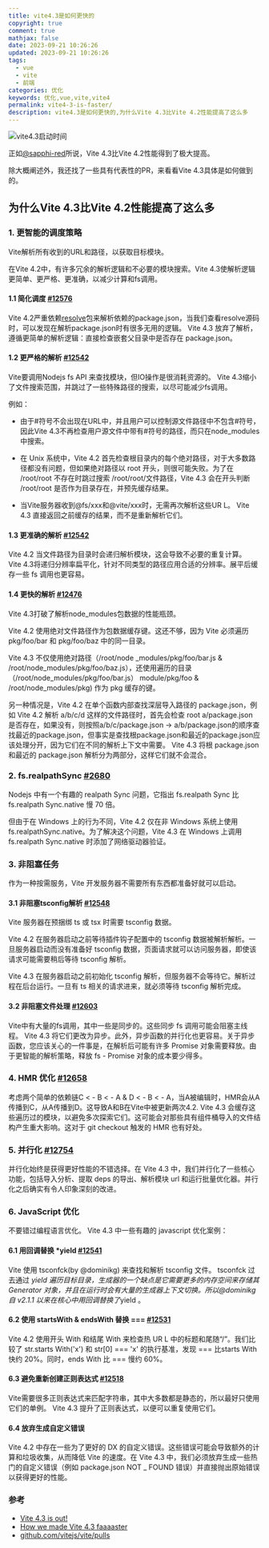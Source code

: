 ```yaml
---
title: vite4.3是如何更快的
copyright: true
comment: true
mathjax: false
date: 2023-09-21 10:26:26
updated: 2023-09-21 10:26:26
tags:
  - vue
  - vite
  - 前端
categories: 优化
keywords: 优化,vue,vite,vite4
permalink: vite4-3-is-faster/
description: vite4.3是如何更快的,为什么Vite 4.3比Vite 4.2性能提高了这么多
---
```

![vite4.3启动时间](https://cdn.zyha.cn/blog/20240410171659.png?x-oss-process=style/blog)

正如[@sapphi-red](https://github.com/sapphi-red/)所说，Vite 4.3比Vite 4.2性能得到了极大提高。

除大概阐述外，我还找了一些具有代表性的PR，来看看Vite 4.3具体是如何做到的。
<!-- more -->
## 为什么Vite 4.3比Vite 4.2性能提高了这么多

### 1. 更智能的调度策略

Vite解析所有收到的URL和路径，以获取目标模块。

在Vite 4.2中，有许多冗余的解析逻辑和不必要的模块搜索。Vite 4.3使解析逻辑更简单、更严格、更准确，以减少计算和fs调用。

#### 1.1 简化调度 [#12576](https://github.com/vitejs/vite/pull/12576)

Vite 4.2严重依赖[resolve](https://www.npmjs.com/package/resolve)包来解析依赖的package.json，当我们查看resolve源码时，可以发现在解析package.json时有很多无用的逻辑。 Vite 4.3 放弃了解析，遵循更简单的解析逻辑：直接检查嵌套父目录中是否存在 package.json。

#### 1.2 更严格的解析 [#12542](https://github.com/vitejs/vite/pull/12542)

Vite要调用Nodejs fs API 来查找模块，但IO操作是很消耗资源的。 Vite 4.3缩小了文件搜索范围，并跳过了一些特殊路径的搜索，以尽可能减少fs调用。

例如：

- 由于#符号不会出现在URL中，并且用户可以控制源文件路径中不包含#符号，因此Vite 4.3不再检查用户源文件中带有#符号的路径，而只在node_modules中搜索。

- 在 Unix 系统中，Vite 4.2 首先检查根目录内的每个绝对路径，对于大多数路径都没有问题，但如果绝对路径以 root 开头，则很可能失败。为了在 /root/root 不存在时跳过搜索 /root/root/文件路径，Vite 4.3 会在开头判断 /root/root 是否作为目录存在，并预先缓存结果。

- 当Vite服务器收到@fs/xxx和@vite/xxx时，无需再次解析这些UR L。 Vite 4.3 直接返回之前缓存的结果，而不是重新解析它们。

#### 1.3 更准确的解析 [#12542](https://github.com/vitejs/vite/pull/12542)

Vite 4.2 当文件路径为目录时会递归解析模块，这会导致不必要的重复计算。 Vite 4.3将递归分辨率扁平化，针对不同类型的路径应用合适的分辨率。展平后缓存一些 fs 调用也更容易。

#### 1.4 更快的解析 [#12476](https://github.com/vitejs/vite/issues/12476)

Vite 4.3打破了解析node_modules包数据的性能瓶颈。

Vite 4.2 使用绝对文件路径作为包数据缓存键。这还不够，因为 Vite 必须遍历 pkg/foo/bar 和 pkg/foo/baz 中的同一目录。

Vite 4.3 不仅使用绝对路径（/root/node _modules/pkg/foo/bar.js & /root/node_modules/pkg/foo/baz.js），还使用遍历的目录（/root/node_modules/pkg/foo/bar.js） module/pkg/foo & /root/node_modules/pkg) 作为 pkg 缓存的键。

另一种情况是，Vite 4.2 在单个函数内部查找深层导入路径的 package.json，例如 Vite 4.2 解析 a/b/c/d 这样的文件路径时，首先会检查 root a/package.json 是否存在，如果没有，则按照a/b/c/package.json -&gt; a/b/package.json的顺序查找最近的package.json，但事实是查找根package.json和最近的package.json应该处理分开，因为它们在不同的解析上下文中需要。 Vite 4.3 将根 package.json 和最近的 package.json 解析分为两部分，这样它们就不会混合。

### 2. fs.realpathSync [#2680](https://github.com/nodejs/node/issues/2680)

Nodejs 中有一个有趣的 realpath Sync 问题，它指出 fs.realpath Sync 比 fs.realpath Sync.native 慢 70 倍。

但由于在 Windows 上的行为不同，Vite 4.2 仅在非 Windows 系统上使用 fs.realpathSync.native。为了解决这个问题，Vite 4.3 在 Windows 上调用 fs.realpath Sync.native 时添加了网络驱动器验证。

### 3. 非阻塞任务

作为一种按需服务，Vite 开发服务器不需要所有东西都准备好就可以启动。

#### 3.1 非阻塞tsconfig解析 [#12548](https://github.com/vitejs/vite/issues/12548)

Vite 服务器在预捆绑 ts 或 tsx 时需要 tsconfig 数据。

Vite 4.2 在服务器启动之前等待插件钩子配置中的 tsconfig 数据被解析解析。一旦服务器启动而没有准备好 tsconfig 数据，页面请求就可以访问服务器，即使该请求可能需要稍后等待 tsconfig 解析。

Vite 4.3 在服务器启动之前初始化 tsconfig 解析，但服务器不会等待它。解析过程在后台运行。一旦有 ts 相关的请求进来，就必须等待 tsconfig 解析完成。

#### 3.2 非阻塞文件处理 [#12603](https://github.com/vitejs/vite/issues/12603)

Vite中有大量的fs调用，其中一些是同步的。这些同步 fs 调用可能会阻塞主线程。 Vite 4.3 将它们更改为异步。此外，异步函数的并行化也更容易。关于异步函数，您应该关心的一件事是，在解析后可能有许多 Promise 对象需要释放。由于更智能的解析策略，释放 fs - Promise 对象的成本要少得多。

### 4. HMR 优化 [#12658](https://github.com/vitejs/vite/issues/12658)

考虑两个简单的依赖链C < - B < - A & D < - B < - A，当A被编辑时，HMR会从A传播到C，从A传播到D。这导致A和B在Vite中被更新两次4.2.
Vite 4.3 会缓存这些遍历过的模块，以避免多次探索它们。这可能会对那些具有组件桶导入的文件结构产生重大影响。这对于 git checkout 触发的 HMR 也有好处。

### 5. 并行化 [#12754](https://github.com/vitejs/vite/issues/12754)

并行化始终是获得更好性能的不错选择。在 Vite 4.3 中，我们并行化了一些核心功能，包括导入分析、提取 deps 的导出、解析模块 url 和运行批量优化器。并行化之后确实有令人印象深刻的改进。

### 6. JavaScript 优化

不要错过编程语言优化。 Vite 4.3 中一些有趣的 javascript 优化案例：

#### 6.1 用回调替换 *yield [#12541](https://github.com/vitejs/vite/issues/12541)

Vite 使用 tsconfck(by @dominikg) 来查找和解析 tsconfig 文件。 tsconfck 过去通过 *yield 遍历目标目录，生成器的一个缺点是它需要更多的内存空间来存储其 Generator 对象，并且在运行时会有大量的生成器上下文切换。所以@dominikg 自 v2.1.1 以来在核心中用回调替换了*yield 。

#### 6.2 使用 startsWith & endsWith 替换 === [#12531](https://github.com/vitejs/vite/issues/12531)

Vite 4.2 使用开头 With 和结尾 With 来检查热 UR L 中的标题和尾随“/”。我们比较了 str.starts With('x') 和 str[0] === 'x' 的执行基准，发现 === 比starts With 快约 20%。同时，ends With 比 === 慢约 60%。

#### 6.3 避免重新创建正则表达式 [#12518](https://github.com/vitejs/vite/issues/12518)

Vite需要很多正则表达式来匹配字符串，其中大多数都是静态的，所以最好只使用它们的单例。 Vite 4.3 提升了正则表达式，以便可以重复使用它们。

#### 6.4 放弃生成自定义错误

Vite 4.2 中存在一些为了更好的 DX 的自定义错误。这些错误可能会导致额外的计算和垃圾收集，从而降低 Vite 的速度。在 Vite 4.3 中，我们必须放弃生成一些热门的自定义错误（例如 package.json NOT _ FOUND 错误）并直接抛出原始错误以获得更好的性能。

### 参考

- [Vite 4.3 is out!](https://vitejs.dev/blog/announcing-vite4-3.html)
- [How we made Vite 4.3 faaaaster](https://sun0day.github.io/blog/vite/why-vite4_3-is-faster.html#smarter-resolve-strategy)
- [github.com/vitejs/vite/pulls](https://github.com/vitejs/vite/blob/v4.4.9/packages/vite/CHANGELOG.md#430-2023-04-20)
